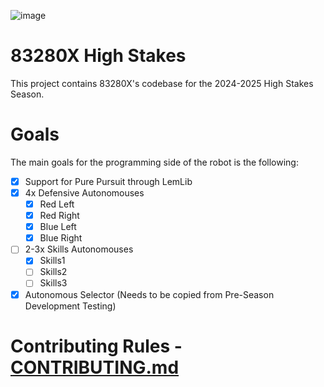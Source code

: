 ![image](https://github.com/ABUCKY0/2024-High-Stakes/assets/81783950/b4a7c8b1-959e-4a4b-a0c2-f86285986757)

# 83280X High Stakes

This project contains 83280X's codebase for the 2024-2025 High Stakes Season. 

# Goals

The main goals for the programming side of the robot is the following:

- [x] Support for Pure Pursuit through LemLib
- [x] 4x Defensive Autonomouses
  - [x] Red Left
  - [x] Red Right
  - [x] Blue Left
  - [x] Blue Right
- [ ] 2-3x Skills Autonomouses
  - [x] Skills1
  - [ ] Skills2
  - [ ] Skills3
- [x] Autonomous Selector (Needs to be copied from Pre-Season Development Testing)

# Contributing Rules - [CONTRIBUTING.md](./contributing.md)